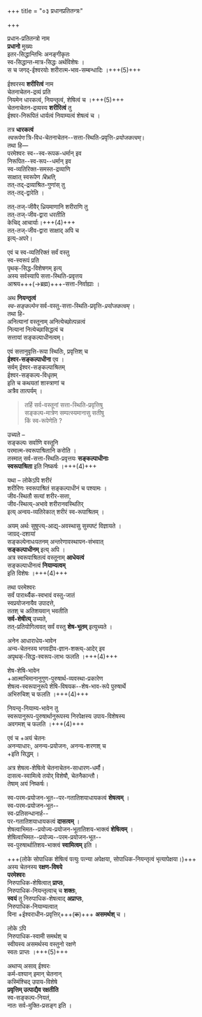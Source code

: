 +++
title = "०३ प्रधानप्रतितन्त्रः"

+++

प्रधान-प्रतितन्त्रो नाम  
**प्रधानो** मुख्यः  
इतर-सिद्धान्तिभिः अनङ्गीकृतः  
स्व-सिद्धान्त-मात्र-सिद्धः अर्थविशेषः ।  
स च जगद्-ईश्वरयोः शरीरात्म-भाव-सम्बन्धादिः ।+++(5)+++  

ईश्वरस्य **शरीरित्वं** नाम  
चेतनाचेतन-द्रव्यं प्रति  
नियमेन धारकत्वं, नियन्तृत्वं, शेषित्वं च ।+++(5)+++  
चेतनाचेतन-द्रव्यस्य **शरीरित्वं** तु  
ईश्वर-निरूपितं धार्यत्वं नियाम्यत्वं शेषत्वं च ।

तत्र **धारकत्वं**  
_स्वरूपेण_ त्रि-विध-चेतनाचेतन--सत्ता-स्थिति-प्रवृत्ति-_प्रयोजकत्वम्_।  
तथा हि—  
परमेश्वरः स्व--स्व-रूपक-धर्मान् इव  
निरूपित--स्व-रूप--धर्मान् इव  
स्व-व्यतिरिक्त-समस्त-द्रव्याणि  
साक्षात् स्वरूपेण _बिभ्रति_,  
तत्-तद्-द्रव्याश्रित-गुणांस् तु  
तत्-तद्-द्वारेति । 

तत्-तज्-जीवैर् ध्रियमाणानि शरीराणि तु  
तत्-तज्-जीव-द्वारा धरतीति  
केचिद् आचार्याः।+++(4)+++  
तत्-तज्-जीव-द्वारा साक्षाद् अपि च  
इत्य्-अपरे।  

एवं च स्व-व्यतिरिक्तं सर्वं वस्तु  
स्व-स्वरूपं प्रति  
पृथक्-सिद्ध-विशेषणम् इत्य्  
अस्य सर्वस्यापि सत्ता-स्थिति-प्रवृत्तय  
आश्रय+++(→ब्रह्म)+++-सत्ता-निर्वाह्याः ।

अथ **नियन्तृत्वं**  
_स्व-सङ्कल्पेन_ सर्व-वस्तु-सत्ता-स्थिति-प्रवृत्ति-_प्रयोजकत्वम्_ ।  
तथा हि-  
अनित्यानां वस्तूनाम् अनित्येच्छोत्पन्नत्वं  
नित्यानां नित्येच्छासिद्धत्वं च  
सत्तायां सङ्कल्पाधीनत्वम्।  

एवं सत्तानुवृत्ति-रूपा स्थितिः, प्रवृत्तिश् च  
**ईश्वर-सङ्कल्पाधीना** एव ।  
सर्वम् ईश्वर-सङ्कल्पाश्रितम्  
ईश्वर-सङ्कल्प-विधृतम्  
इति च कथयतां शास्त्राणां च  
अत्रैव तात्पर्यम् ।

> तर्हि सर्व-वस्तूनां सत्ता-स्थिति-प्रवृत्तिषु  
सङ्कल्प-मात्रेण सम्पत्स्यमानासु सतीषु  
किं स्व-रूपेणेति ?  

उच्यते –  
सङ्कल्पः सर्वाणि वस्तूनि  
परमात्म-स्वरूपाश्रितानि करोति ।  
तस्मात् सर्व-सत्ता-स्थिति-प्रवृत्तयः **सङ्कल्पाधीनाः  
स्वरूपाश्रिता** इति निष्कर्षः ।+++(4)+++

यथा – लोकेऽपि शरीरं  
शरीरिणः स्वरूपाश्रितं सङ्कल्पाधीनं च पश्यामः ।  
जीव-स्थितौ सत्यां शरीर-सत्ता,  
जीव-स्थित्य्-अभावे शरीरानवस्थितिर्  
इत्य् अन्वय-व्यतिरेकात् शरीरं स्व-रूपाश्रितम् ।  

अयम् अर्थः सुषुप्त्य्-आद्य्-अवस्थासु सुस्पष्टं विज्ञायते ।  
जाग्रद्-दशायां  
सङ्कल्पेनाधःपतनम् अन्तरेणावस्थापन-संभवात्  
**सङ्कल्पाधीनम्** इत्य् अपि ।  
अत्र स्वरूपाश्रितत्वं वस्तूनाम् **आधेयत्वं**  
सङ्कल्पाधीनत्वं **नियाम्यत्वम्**  
इति विशेषः ।+++(4)+++

तथा परमेश्वरः  
सर्वं पारार्थ्यैक-स्वभावं वस्तु-जातं  
स्वप्रयोजनायैव उपादत्ते,  
ततश् च अतिशयवान् भवतीति  
**सर्व-शेषीत्य्** उच्यते,  
तत्-प्रतियोगित्ववत् सर्वं वस्तु **शेष-भूतम्** इत्युच्यते ।

अनेन आधाराधेय-भावेन  
अन्य-चेतनस्य भगवदीय-ज्ञान-शक्त्य्-आदेर् इव  
अपृथक्-सिद्ध-स्वरूप-लाभः फलति ।+++(4)+++  

शेष-शेषि-भावेन  
+आत्माभिमानानुगुण-पुरुषार्थ-व्यवस्था-प्रकारेण  
शेषत्व-स्वरूपानुरूपे शेषि-विषयक--शेष-भाव-रूपे पुरुषार्थे  
अभिरुचिश् च फलति ।+++(4)+++ 

नियन्तृ-नियाम्य-भावेन तु  
स्वरूपानुरूप-पुरुषार्थानुरूपस्य निरपेक्षस्य उपाय-विशेषस्य  
अवगमश् च फलति ।+++(4)+++ 

एवं च +अयं चेतनः  
अनन्याधारः, अनन्य-प्रयोजनः, अनन्य-शरणश् च  
+इति सिद्धम् ।

अत्र शेषत्व-शेषित्वे चेतनाचेतन-साधारण-धर्मौ।  
दासत्व-स्वामित्वे तयोर् विशेषौ, चेतनैकान्तौ।   
तेषाम् अयं निष्कर्षः। 

स्व-परम-प्रयोजन-भूत--पर-गतातिशयाधायकत्वं **शेषत्वम्** ।  
स्व-परम-प्रयोजन-भूत--  
स्व-प्रतिसन्धानार्ह--  
पर-गतातिशयाधायकत्वं **दासत्वम्** ।  
शेषत्वाभिमत--प्रयोज्य-प्रयोजन-भूतातिशय-भाक्त्वं **शेषित्वम्** ।  
शेषित्वाभिमत--प्रयोज्य--परम-प्रयोजन-भूत--  
स्व-पुरुषार्थातिशय-भाक्त्वं **स्वामित्वम्** इति ।

+++(लोके सोपाधिक शेषित्वं पत्युः पत्न्या अपेक्षया, सोपाधिक-नियन्तृत्वं भृत्यापेक्षया।)+++  
अस्य चेतनस्य **रक्षण-विषये**  
**परमेश्वरः**  
निरुपाधिक-शेषित्वात् **प्राप्तः**,  
निरुपाधिक-नियन्तृत्वाच् च **शक्तः**,  
**स्वयं** तु निरुपाधिक-शेषत्वाद् **अप्राप्तः**,  
निरुपाधिक-नियाम्यत्वात्  
विना +ईश्वराधीन-प्रवृत्तिर्+++(~~क~~)+++ **असमर्थश्** च । 

लोके ऽपि  
निरुपाधिक-स्वामी समर्थश् च  
स्वीयस्य असमर्थस्य वस्तुनो रक्षणे  
स्वतः प्राप्तः ।+++(5)+++  

अथाप्य् असाव् ईश्वरः  
कर्म-वश्यान् इमान् चेतनान्  
कस्मिंश्चिद् उपाय-विशेषे  
**प्रवृत्तिम् उत्पाद्यैव रक्षतीति**  
स्व-सङ्कल्प-नियतं,  
नातः सर्व-मुक्ति-प्रसङ्ग इति ।

